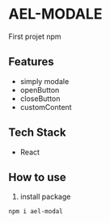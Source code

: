 
# AEL-MODALE
First projet npm 
## Features
- simply modale 
- openButton
- closeButton
- customContent

## Tech Stack
- React


## How to use
1. install package
``` bash
npm i ael-modal

  